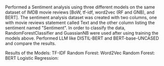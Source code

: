 Performed a Sentiment analysis using three different models on the same dataset of IMDB movie reviews [BoW, tf-idf, word2vec (RF and GNB), and BERT].
The sentiment analysis dataset was created with two columns, one with movie reviews statement called Text and the other column listing the sentiment named "Sentiment".
In order to classify the data, RandomForestClassifier and GuassianNB were used after using training the models above.
Performed LLM like DISTIL-BERT and BERT-base-UNCASED and compare the results.

Results of the Models:
TF-IDF Random Forest: 
Word2Vec Random Forest: 
BERT Logistic Regression: 
